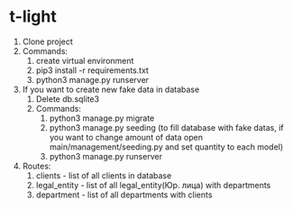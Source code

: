 # t-light
1. Clone project
2. Commands:
    1. create virtual environment
    2. pip3 install -r requirements.txt
    3. python3 manage.py runserver
3. If you want to create new fake data in database
    1. Delete db.sqlite3
    2. Commands:
        1. python3 manage.py migrate
        2. python3 manage.py seeding (to fill database with fake datas,  if you want to change amount of data open main/management/seeding.py and set quantity to each model)
        3. python3 manage.py runserver
4. Routes:
    1. clients - list of all clients in database
    2. legal_entity - list of all legal_entity(Юр. лица) with departments
    3. department - list of all departments with clients
